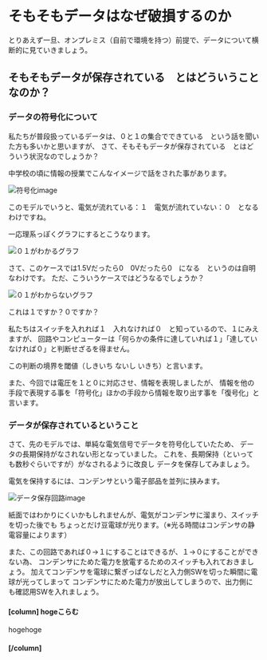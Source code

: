# そもそもデータはなぜ破損するのか

とりあえず一旦、オンプレミス（自前で環境を持つ）前提で、データについて横断的に見ていきましょう。

## そもそもデータが保存されている　とはどういうことなのか？

### データの符号化について

私たちが普段扱っているデータは、０と１の集合でできている　という話を聞いた方も多いかと思いますが、
さて、そもそもデータが保存されている　とはどういう状況なのでしょうか？

中学校の頃に情報の授業でこんなイメージで話をされた事があります。

![符号化image](howtoDataBroke/fugo1.png?scale=0.5)

このモデルでいうと、電気が流れている：１　電気が流れていない：０　となるわけですね。

一応理系っぽくグラフにするとこうなります。

![０１がわかるグラフ](howtoDataBroke/fugo2.png?scale=0.5)

さて、このケースでは1.5Vだったら0　0Vだったら0　になる　というのは自明なわけです。
ただ、こういうケースではどうなるでしょうか？

![０１がわからないグラフ](howtoDataBroke/fugo3.png?scale=0.5)

これは１ですか？０ですか？

私たちはスイッチを入れれば１　入れなければ０　と知っているので、１にみえますが、
回路やコンピューターは「何らかの条件に達していれば１」「達していなければ０」と判断せざるを得ません。

この判断の境界を閾値（しきいち ないし いきち）と言います。

また、今回では電圧を１と０に対応させ、情報を表現しましたが、
情報を他の手段で表現する事を「符号化」ほかの手段から情報を取り出す事を「復号化」と言います。

### データが保存されているということ

さて、先のモデルでは、単純な電気信号でデータを符号化していたため、
データの長期保持がなされない形となっていました。
これを、長期保持（といっても数秒ぐらいですが）がなされるように改良し
データを保存してみましょう。

電気を保持するには、コンデンサという電子部品を並列に挟みます。

![データ保存回路image](howtoDataBroke/datahozon1.png?scale=0.5)

紙面ではわかりにくいかもしれませんが、電気がコンデンサに溜まり、スイッチを切った後でも
ちょっとだけ豆電球が光ります。（※光る時間はコンデンサの静電容量によります）

また、この回路であれば０→１にすることはできるが、１→０にすることができない為、
コンデンサにためた電力を放電するためのスイッチも入れておきましょう。
加えてコンデンサを電球に繋ぎっぱなしだと入力側SWを切った瞬間に電球が光ってしまって
コンデンサにためた電力が放出してしまうので、出力側にも確認用SWを入れましょう。



#### [column] hogeこらむ

hogehoge

#### [/column]